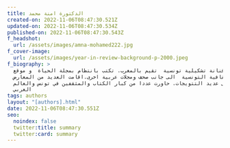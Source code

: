 ```yaml
---
title: الدكتورة امنة محمد
created-on: 2022-11-06T08:47:30.521Z
updated-on: 2022-11-06T08:47:30.534Z
published-on: 2022-11-06T08:47:30.543Z
f_headshot:
  url: /assets/images/amna-mohamed222.jpg
f_cover-image:
  url: /assets/images/year-in-review-background-p-2000.jpeg
f_biography: >
  كاتبة وفنانة تشكيلية تونسية  تقيم بالمغرب. تكتب بانتظام بمجلة الحياة  و موقع
  الثقافية التونسية  الى جانب صحف ومجلات عربية اخرى.اقامت العديد من المعارض
  وحصلت على عديد التتويجات. حاورت عددا من كبار الكتاب والمثقفين في تونس والعالم
  العربي
tags: authors
layout: "[authors].html"
date: 2022-11-06T08:47:30.551Z
seo:
  noindex: false
  twitter:title: summary
  twitter:card: summary
---
```

